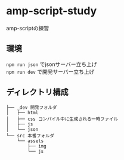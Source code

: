 # amp-script-study
amp-scriptの練習

## 環境
`npm run json` でjsonサーバー立ち上げ  
`npm run dev` で開発サーバー立ち上げ

## ディレクトリ構成
```
├── _dev 開発フォルダ
│   ├── html
│   ├── css コンパイル中に生成される一時ファイル
│   ├── js
│   └── json
└── src 本番フォルダ
    └── assets
        ├── img
        └── js
```

